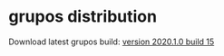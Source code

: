 # grupos distribution

Download latest grupos build:
[version 2020.1.0 build 15](itms-services://?action=download-manifest&url=https://sgreim.github.io/gruposdist/ios/manifest.plist)
